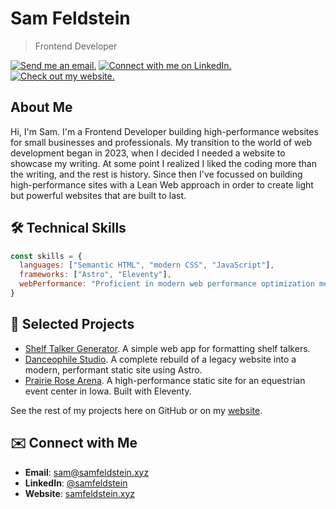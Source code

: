 # Sam Feldstein

> Frontend Developer

<p>
<a href="mailto:sam@samfeldstein.xyz"><img src="https://img.shields.io/badge/Email-724FFF" alt="Send me an email."></a>
<a href="https://www.linkedin.com/in/samfeldstein"><img src="https://img.shields.io/badge/LinkedIn-0B65C2" alt="Connect with me on LinkedIn."></a>
<a href="https://samfeldstein.xyz"><img src="https://img.shields.io/badge/Website-6684E1" alt="Check out my website."></a>
</p>

## About Me

Hi, I'm Sam. I'm a Frontend Developer building high-performance websites for small businesses and professionals. My transition to the world of web development began in 2023, when I decided I needed a website to showcase my writing. At some point I realized I liked the coding more than the writing, and the rest is history. Since then I've focussed on building high-performance sites with a Lean Web approach in order to create light but powerful websites that are built to last.

## 🛠️ Technical Skills

```js
const skills = {
  languages: ["Semantic HTML", "modern CSS", "JavaScript"],
  frameworks: ["Astro", "Eleventy"],
  webPerformance: "Proficient in modern web performance optimization methods including static site generation, modern image formats, font-loading strategies, CDN caching, component architecture, and service workers."
}
```

## 🧰 Selected Projects

- [Shelf Talker Generator](https://shelf-talker.pages.dev/). A simple web app for formatting shelf talkers.
- [Danceophile Studio](https://danceophile.com). A complete rebuild of a legacy website into a modern, performant static site using Astro.
- [Prairie Rose Arena](https://prairierosearena.com). A high-performance static site for an equestrian event center in Iowa. Built with Eleventy.

See the rest of my projects here on GitHub or on my [website](https://samfeldstein.xyz/code/).

## ✉️ Connect with Me

- **Email**: [sam@samfeldstein.xyz](mailto:sam@samfeldstein.xyz)
- **LinkedIn**: [@samfeldstein](https://www.linkedin.com/in/samfeldstein)
- **Website**: [samfeldstein.xyz](https://samfeldstein.xyz)
